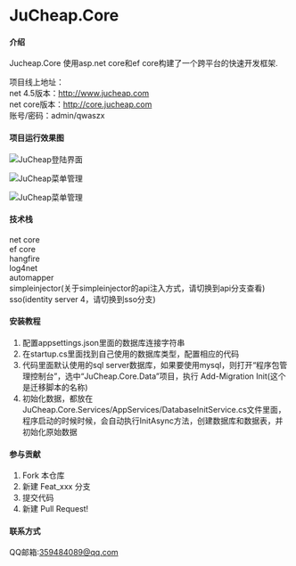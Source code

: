 # JuCheap.Core

#### 介绍
Jucheap.Core 使用asp.net core和ef core构建了一个跨平台的快速开发框架.

项目线上地址：  
net 4.5版本：http://www.jucheap.com  
net core版本：http://core.jucheap.com  
账号/密码：admin/qwaszx


#### 项目运行效果图

![JuCheap登陆界面](https://images.gitee.com/uploads/images/2019/0522/204550_1b6e782d_422345.png "JuCheap登陆界面")

![JuCheap菜单管理](https://img-blog.csdn.net/20160722103223754?watermark/2/text/aHR0cDovL2Jsb2cuY3Nkbi5uZXQv/font/5a6L5L2T/fontsize/400/fill/I0JBQkFCMA==/dissolve/70/gravity/Center "JuCheap菜单管理")

![JuCheap菜单管理](https://images.gitee.com/uploads/images/2019/0522/204638_ed9f84c9_422345.png "JuCheap菜单管理")




#### 技术栈
net core  
ef core  
hangfire  
log4net  
automapper  
simpleinjector(关于simpleinjector的api注入方式，请切换到api分支查看)  
sso(identity server 4，请切换到sso分支)  

#### 安装教程

1. 配置appsettings.json里面的数据库连接字符串
2. 在startup.cs里面找到自己使用的数据库类型，配置相应的代码
3. 代码里面默认使用的sql server数据库，如果要使用mysql，则打开“程序包管理控制台”，选中“JuCheap.Core.Data”项目，执行 Add-Migration Init(这个是迁移脚本的名称)  
4. 初始化数据，都放在JuCheap.Core.Services/AppServices/DatabaseInitService.cs文件里面，程序启动的时候时候，会自动执行InitAsync方法，创建数据库和数据表，并初始化原始数据

#### 参与贡献

1. Fork 本仓库
2. 新建 Feat_xxx 分支
3. 提交代码
4. 新建 Pull Request!

#### 联系方式
QQ邮箱:359484089@qq.com